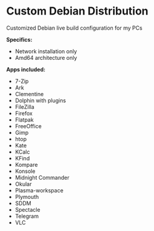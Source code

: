 # Custom Debian Distribution

Customized Debian live build configuration for my PCs

**Specifics:**
* Network installation only
* Amd64 architecture only

**Apps included:**
* 7-Zip
* Ark
* Clementine
* Dolphin with plugins
* FileZilla
* Firefox
* Flatpak
* FreeOffice
* Gimp
* htop
* Kate
* KCalc
* KFind
* Kompare
* Konsole
* Midnight Commander
* Okular
* Plasma-workspace
* Plymouth
* SDDM
* Spectacle
* Telegram
* VLC
